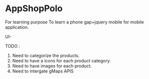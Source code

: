 # AppShopPolo
For learning purpose
To learn a phone gap+jquery mobile for mobile application.

UI-

TODO : 
1.  Need to categorize the products.
2.  Need to have a icons for each product category.
3.  Need to have images for each product.
4.  Need to intergate gMaps APIS
